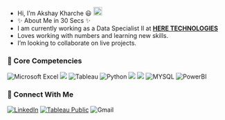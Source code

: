 
- Hi, I’m Akshay Kharche :smiley:  <img src="https://raw.githubusercontent.com/aemmadi/aemmadi/master/wave.gif" width="20px">
- ✨ About Me in 30 Secs ✨
- I am currently working as a Data Specialist II at [**HERE TECHNOLOGIES**](https://www.here.com/)
- Loves working with numbers and learning new skills.
- I’m looking to collaborate on live projects.

### 🤖 Core Competencies
![Microsoft Excel](https://img.shields.io/badge/Microsoft_Excel-217346?style=for-the-badge&logo=microsoft-excel&logoColor=white) 
<img src="https://img.shields.io/badge/postgres-%23316192.svg?style=for-the-badge&logo=postgresql&logoColor=white">
![Tableau](https://img.shields.io/badge/Tableau-8aede6?style=for-the-badge&logo=Tableau&logoColor=white) 
![Python](https://img.shields.io/badge/python-3670A0?style=for-the-badge&logo=python&logoColor=ffdd54)
<img src="https://img.shields.io/badge/pandas-%23150458.svg?style=for-the-badge&logo=pandas&logoColor=white">
<img src="https://img.shields.io/badge/numpy-%23013243.svg?style=for-the-badge&logo=numpy&logoColor=white">
![MYSQL](https://img.shields.io/badge/MYSQL-4DC6E2?style=for-the-badge&logo=microsoft-sql&logoColor=white)
![PowerBI](https://img.shields.io/badge/PowerBI-d6d945?style=for-the-badge&logo=microsoft-PowerBI&logoColor=white)



### 🤝 Connect With Me
[![LinkedIn](https://img.shields.io/badge/linkedin-%230077B5.svg?style=for-the-badge&logo=linkedin&logoColor=white)](https://www.linkedin.com/in/akshaykharche/)
[![Tableau Public](https://img.shields.io/badge/Tableau_Public-%232C2D72.svg?style=for-the-badge&logo=Tableau&&logoColor=white)](https://public.tableau.com/app/profile/akshay.kharche) 
![Gmail](https://img.shields.io/badge/akshaykharche07@gmail.com-D14836?style=for-the-badge&logo=gmail&logoColor=white&link=mailto:akshaykharche07@gmail.com)






<!---
kharche07/kharche07 is a ✨ special ✨ repository because its `README.md` (this file) appears on your GitHub profile.
You can click the Preview link to take a look at your changes.
--->
